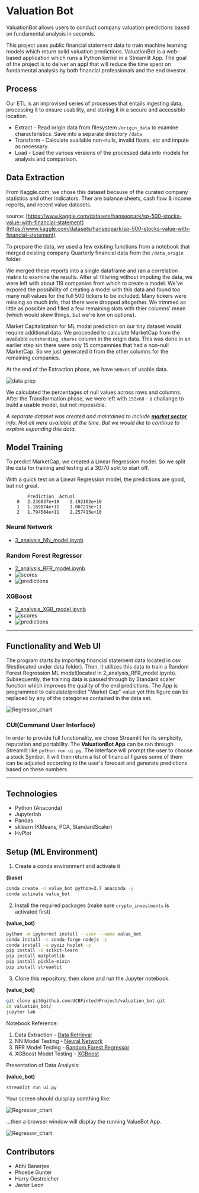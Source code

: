 # Valuation Bot

ValuationBot allows users to conduct company valuation predictions based on fundamental analysis in seconds.

This project uses public financial statement data to train machine learning models which return solid valuation predictions. ValuationBot is a web-based application which runs a Python kernel in a Streamlit App. The goal of the project is to deliver an appl that will reduce the time spent on fundamental analysis by both financial professionals and the end investor.
 
## Process

Our ETL is an improvised series of processes that entails ingesting data, processing it to ensure usability, and storing it in a secure and accessible location.

* Extract - Read origin data from filesystem `/origin_data` to examine characteristics. Save into a separate directory `/data`
* Transform - Calculate available non-nulls, invalid floats, etc and impute as necessary.
* Load - Load the various versions of the processed data into models for analysis and comparison.

## Data Extraction

From Kaggle.com, we chose this dataset because of the curated company statistics and other indicators.  Ther are balance sheets, cash flow & income reports, and recent value datasets. 

source: [https://www.kaggle.com/datasets/hanseopark/sp-500-stocks-value-with-financial-statement](https://www.kaggle.com/datasets/hanseopark/sp-500-stocks-value-with-financial-statement)

To prepare the data, we used a few existing functions from a notebook that merged existing company Quarterly financial data from the `/data_origin` folder.

We merged these reports into a single dataframe and ran a correlation matrix to examine the results. After all filtering without imputing the data, we were left with about 119 companies from which to create a model. We've expored the possibility of creating a model with this data and found too many null values for the full 500 tickers to be included. Many tickers were missing so much info, that there were dropped altogether. We trimmed as little as possible and filled a few remaining slots with thier columns' mean (which would skew things, but we're low on options).

Market Capitalization for ML modal prediction on our tiny dataset would require additional data. We proceeded to calculate MarketCap from the available `outstanding_shares` column in the origin data.  This was done in an earlier step sin there were only 15 compamnies that had a non-null MarketCap. So we just generated it from the other columns for the remaining companies.

At the end of the Extraction phase, we have `500x81` of usable data.

![data prep](images/code_and_model_score_screenshots/processing_data.png)

We calculated the percentages of null values across rows and columns. After the Transformation phase, we were left with `152x68` - a challange to build a usable model, but not impossible.

*A separate dataset was created and maintained to include [**market sector**](data/sp500_Wsector1.6.csv) info.  Not all were available at the time.  But we would like to continue to explore expanding this data.*


## Model Training

To predict MarketCap, we created a Linear Regression model. So we split the data for training and testing at a 30/70 split to start off.

With a quick test on a Linear Regression model, the predictions are good, but not great.

            Prediction	Actual
        0	2.236037e+10	2.192102e+10
        1	1.169874e+11	1.007215e+11
        2	1.794584e+11	2.257415e+10

### Neural Network

 * [3_analysis_NN_model.ipynb](3_analysis_NN_model.ipynb)

### Random Forest Regressor

 * [2_analysis_RFR_model.ipynb](2_analysis_RFR_model.ipynb)
 * ![scores](images/code_and_model_score_screenshots/rfr_model_predict_scores.png)
 * ![predictions](images/code_and_model_score_screenshots/rfr_model_prediction_list.png)


### XGBoost

 * [2_analysis_XGB_model.ipynb](2_analysis_XGB_model.ipynb)
 * ![scores](images/code_and_model_score_screenshots/xgb_testtrainscores.png)
 * ![predictions](images/code_and_model_score_screenshots/xgb_predictions.png)

---

## Functionality and Web UI

The program starts by importing financial statement data located in csv files(located under data folder). Then, it utilizes this data to train a Random Forest Regression ML model(located in 2_analysis_RFR_model.ipynb). Subsequently, the training data is passed through by Standard scaler function which improves the quality of the end predictions. The App is programmed to calculate/predict "Market Cap" value yet this figure can be replaced by any of the categories contained in the data set.

![Regressor_chart](images/bokeh_plot.png)

### CUI(Command User Interface)

In order to provide full functionality, we chose Streamlit for its simplicity, reputation and portability.  The **ValuationBot App** can be ran through Streamlit like `python run ui.py`.  The interface will prompt the user to choose a stock Symbol. It will then return a list of financial figures some of them can be adjusted according to the user's forecast and generate predictions based on these numbers.

---

## Technologies

* Python (Anaconda)
* Jupyterlab
* Pandas
* sklearn (KMeans, PCA, StandardScaler)
* HvPlot

## Setup (ML Environment)

1. Create a conda environment and activate it

**(base)**
```bash
conda create -n value_bot python=3.7 anaconda -y
conda activate value_bot

```
2. Install the required packages (make sure `crypto_investments` is activated first)

**(value_bot)**
```bash
python -m ipykernel install --user --name value_bot
conda install -c conda-forge nodejs -y
conda install -c pyviz hvplot -y
pip install -U scikit-learn
pip install matplotlib
pip install pickle-mixin
pip install streamlit

```

3. Clone this repository, then clone and run the Jupyter notebook.

**(value_bot)**
```bash
git clone git@github.com:UCBFintechProject/valuation_bot.git
cd valuation_bot/
jupyter lab

```

Notebook Reference: 
1. Data Extraction - [Data Retrieval](1_data_retrieval.ipynb)
2. NN Model Testing - [Neural Network](3_analysis_NN_model.ipynb)
3. RFR Model Testing - [Random Forest Regressor](2_analysis_RFR_model.ipynb)
4. XGBoost Model Testing - [XGBoost](2_analysis_XGB_model.ipynb)

Presentation of Data Analysis:

**(value_bot)**
```bash
streamlit run ui.py

```
Your screen should duisplay somthing like:

![Regressor_chart](images/streamlit0.png)

...then a browser window will display the running ValueBot App.

![Regressor_chart](images/streamlit1.png)


## Contributors

- Abhi Banerjee
- Phoebe Gunter
- Harry Oestreicher
- Javier Leon
